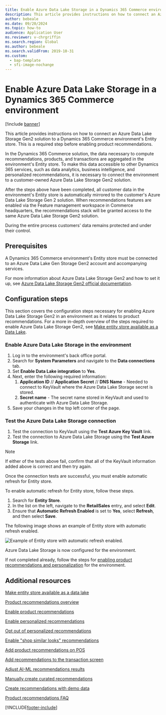 ```yaml
---
title: Enable Azure Data Lake Storage in a Dynamics 365 Commerce environment
description: This article provides instructions on how to connect an Azure Data Lake Storage Gen 2 solution to a Dynamics 365 Commerce environment's Entity store. This is a required step before enabling product recommendations.
author: bebeale
ms.date: 09/20/2024
ms.topic: how-to
audience: Application User
ms.reviewer: v-chrgriffin
ms.search.region: Global
ms.author: bebeale
ms.search.validFrom: 2019-10-31
ms.custom:
  - bap-template
  - sfi-image-nochange
---
```


# Enable Azure Data Lake Storage in a Dynamics 365 Commerce environment

[!include [banner](includes/banner.md)]

This article provides instructions on how to connect an Azure Data Lake Storage Gen2 solution to a Dynamics 365 Commerce environment's Entity store. This is a required step before enabling product recommendations.

In the Dynamics 365 Commerce solution, the data necessary to compute recommendations, products, and transactions are aggregated in the environment's Entity store. To make this data accessible to other Dynamics 365 services, such as data analytics, business intelligence, and personalized recommendations, it is necessary to connect the environment to a customer-owned Azure Data Lake Storage Gen2 solution.

After the steps above have been completed, all customer data in the environment's Entity store is automatically mirrored to the customer's Azure Data Lake Storage Gen 2 solution. When recommendations features are enabled via the Feature management workspace in Commerce headquarters, the recommendations stack will be granted access to the same Azure Data Lake Storage Gen2 solution.

During the entire process customers' data remains protected and under their control.

## Prerequisites

A Dynamics 365 Commerce environment's Entity store must be connected to an Azure Data Lake Gen Storage Gen2 account and accompanying services.

For more information about Azure Data Lake Storage Gen2 and how to set it up, see [Azure Data Lake Storage Gen2 official documentation](https://azure.microsoft.com/pricing/details/storage/data-lake).
  
## Configuration steps

This section covers the configuration steps necessary for enabling Azure Data Lake Storage Gen2 in an environment as it relates to product recommendations.
For a more in-depth overview of the steps required to enable Azure Data Lake Storage Gen2, see [Make entity store available as a Data Lake](../fin-ops-core/dev-itpro/data-entities/entity-store-data-lake.md).

### Enable Azure Data Lake Storage in the environment

1. Log in to the environment's back office portal.
1. Search for **System Parameters** and navigate to the **Data connections** tab. 
1. Set **Enable Data Lake integration** to **Yes**.
1. Next, enter the following required information:
    1. **Application ID** // **Application Secret** // **DNS Name** - Needed to connect to KeyVault where the Azure Data Lake Storage secret is stored.
    1. **Secret name** - The secret name stored in KeyVault and used to authenticate with Azure Data Lake Storage.
1. Save your changes in the top left corner of the page.

### Test the Azure Data Lake Storage connection

1. Test the connection to KeyVault using the **Test Azure Key Vault** link.
1. Test the connection to Azure Data Lake Storage using the **Test Azure Storage** link.

> [!NOTE]
> If either of the tests above fail, confirm that all of the KeyVault information added above is correct and then try again.

Once the connection tests are successful, you must enable automatic refresh for Entity store.

To enable automatic refresh for Entity store, follow these steps.

1. Search for **Entity Store**.
1. In the list on the left, navigate to the **RetailSales** entry, and select **Edit**.
1. Ensure that **Automatic Refresh Enabled** is set to **Yes**, select **Refresh**, and then select **Save**.

The following image shows an example of Entity store with automatic refresh enabled.

![Example of Entity store with automatic refresh enabled.](./media/exampleADLSConfig2.png)

Azure Data Lake Storage is now configured for the environment. 

If not completed already, follow the steps for [enabling product recommendations and personalization](enable-product-recommendations.md) for the environment.

## Additional resources

[Make entity store available as a data lake](../fin-ops-core/dev-itpro/data-entities/entity-store-data-lake.md)

[Product recommendations overview](product-recommendations.md)

[Enable product recommendations](enable-product-recommendations.md)

[Enable personalized recommendations](personalized-recommendations.md)

[Opt out of personalized recommendations](opt-out-personalization.md)

[Enable "shop similar looks" recommendations](shop-similar-looks.md)

[Add product recommendations on POS](product.md)

[Add recommendations to the transaction screen](add-recommendations-control-pos-screen.md)

[Adjust AI-ML recommendations results](modify-product-recommendation-results.md)

[Manually create curated recommendations](create-editorial-recommendation-lists.md)

[Create recommendations with demo data](product-recommendations-demo-data.md)

[Product recommendations FAQ](faq-recommendations.md)


[!INCLUDE[footer-include](../includes/footer-banner.md)]
